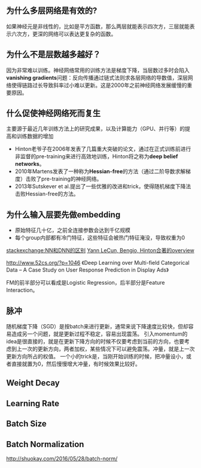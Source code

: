 ## 为什么多层网络是有效的?
如果神经元是非线性的，比如是平方函数，那么两层就能表示四次方，三层就能表示六次方，更深的网络可以表达更复杂的函数。

## 为什么不是层数越多越好？
因为非常难以训练。神经网络常用的训练方法是梯度下降，当层数过多时会陷入**vanishing gradients**问题：反向传播通过链式法则求各层网络的导数值，深层网络使得链路过长导致斜率过小难以更新。这是2000年之前神经网络发展缓慢的重要原因。

## 什么促使神经网络死而复生
主要源于最近几年训练方法上的研究成果，以及计算能力（GPU、并行等）的提高和训练数据的增加   
- Hinton老爷子在2006年发表了几篇重大突破的论文，通过在正式训练前进行非监督的pre-training来进行高效地训练，Hinton将之称为**deep belief networks**。   
- 2010年Martens发表了一种称为**Hessian-free**的方法（通过二阶导数求解梯度）击败了pre-training的神经网络。      
- 2013年Sutskever et al.提出了一些优雅的改进和trick，使得随机梯度下降法击败Hessian-free的方法。   

## 为什么输入层要先做embedding
- 原始特征几十亿，之前全连接参数会达到千亿规模
- 每个group内部都有冷门特征，这些特征会被热门特征淹没，导致权重为0




[stackexchange:NN和DNN的区别](http://www.cs.toronto.edu/~hinton/absps/NatureDeepReview.pdf)
[Yann LeCun, Bengio, Hinton合著的overview](http://www.cs.toronto.edu/~hinton/absps/NatureDeepReview.pdf)

http://www.52cs.org/?p=1046
《Deep Learning over Multi-field Categorical Data – A Case Study on User Response Prediction in Display Ads》

FM的前半部分可以看成是Logistic Regression，后半部分是Feature Interaction。



## 脉冲
随机梯度下降（SGD）是按batch来进行更新，通常来说下降速度比较快，但却容易造成另一个问题，就是更新过程不稳定，容易出现震荡。
引入momentum的idea是很直接的，就是在更新下降方向的时候不仅要考虑到当前的方向，也要考虑到上一次的更新方向，两者加权，某些情况下可以避免震荡。冲量，就是上一次更新方向所占的权值。
一个小的trick是，当刚开始训练的时候，把冲量设小，或者直接就置为0，然后慢慢增大冲量，有时候效果比较好。

## Weight Decay
## Learning Rate
## Batch Size

## Batch Normalization
http://shuokay.com/2016/05/28/batch-norm/